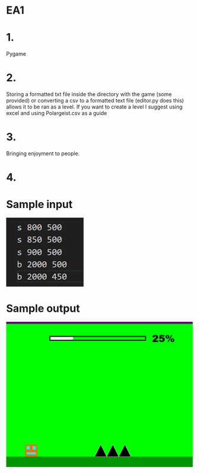 # EA1
# 1. 
Pygame
# 2. 
Storing a formatted txt file inside the directory with the game (some provided) or converting a csv to a formatted text file (editor.py does this) allows it to be ran as a level. If you want to create a level I suggest using excel and using Polargeist.csv as a guide
# 3. 
Bringing enjoyment to people. 
# 4. 
# Sample input 
![alt text](image.png) 
# Sample output 
![alt text](image-1.png)